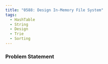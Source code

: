 ```yaml
---
title: "0588: Design In-Memory File System"
tags:
  - HashTable
  - String
  - Design
  - Trie
  - Sorting
---
```

### Problem Statement

